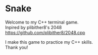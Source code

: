 # Snake

Welcome to my C++ terminal game. <br/>
Inpired by plibither8's 2048<br/>
https://github.com/plibither8/2048.cpp<br/>

I make this game to practice my C++ skills. <br/>
Thank you!<br/>